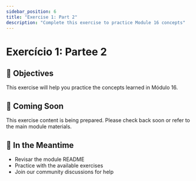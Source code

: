 ```yaml
---
sidebar_position: 6
title: "Exercise 1: Part 2"
description: "Complete this exercise to practice Module 16 concepts"
---
```


# Exercício 1: Partee 2

## 🎯 Objectives

This exercise will help you practice the concepts learned in Módulo 16.

## 📝 Coming Soon

This exercise content is being prepared. Please check back soon or refer to the main module materials.

## 🚀 In the Meantime

- Revisar the module README
- Practice with the available exercises
- Join our community discussions for help
